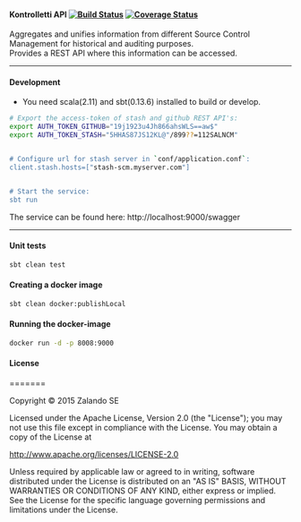 
#### Kontrolletti API      [![Build Status](https://travis-ci.org/zalando/kontrolletti.svg?branch=develop)](https://travis-ci.org/zalando/kontrolletti) [![Coverage Status](https://coveralls.io/repos/zalando/kontrolletti/badge.svg?branch=develop)](https://coveralls.io/r/zalando/kontrolletti?branch=develop)
Aggregates and unifies information from different Source Control Management for historical and auditing purposes.  
Provides a REST API where this information can be accessed.

***
#### Development
* You need scala(2.11) and sbt(0.13.6) installed to build or develop.  
```sh
# Export the access-token of stash and github REST API's:  
export AUTH_TOKEN_GITHUB="19j1923u4Jh866ahsWLS==aw$"
export AUTH_TOKEN_STASH="5HHAS87JS12KL@"/899??=112SALNCM"


# Configure url for stash server in `conf/application.conf`:
client.stash.hosts=["stash-scm.myserver.com"]


# Start the service:  
sbt run 
```
The service can be found here: http://localhost:9000/swagger

---

#### Unit tests
```sh
sbt clean test
```

#### Creating a docker image
```sh
sbt clean docker:publishLocal
```

#### Running the docker-image
```sh
docker run -d -p 8008:9000
```  



#### License
=======

Copyright © 2015 Zalando SE

Licensed under the Apache License, Version 2.0 (the "License");
you may not use this file except in compliance with the License.
You may obtain a copy of the License at

http://www.apache.org/licenses/LICENSE-2.0

Unless required by applicable law or agreed to in writing, software
distributed under the License is distributed on an "AS IS" BASIS,
WITHOUT WARRANTIES OR CONDITIONS OF ANY KIND, either express or implied.
See the License for the specific language governing permissions and
limitations under the License.

 






